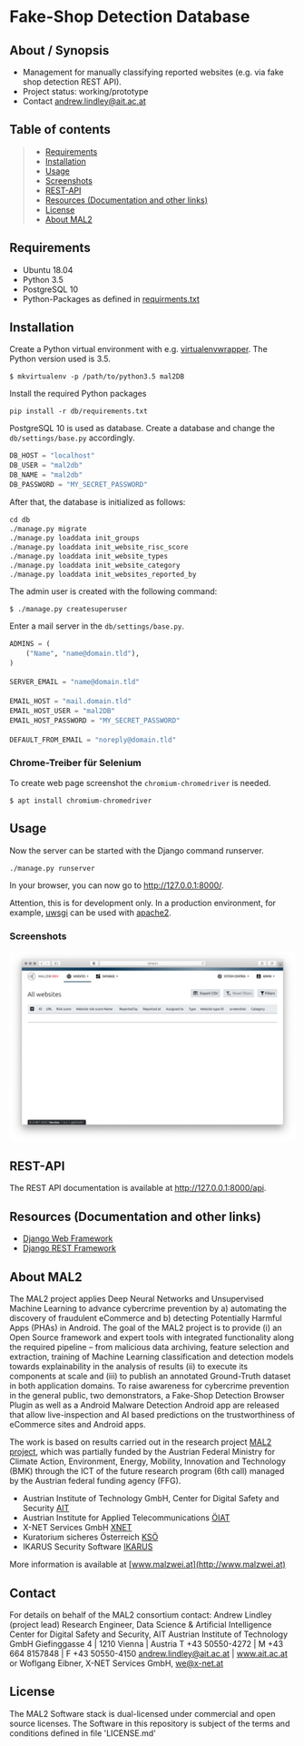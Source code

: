 # Fake-Shop Detection Database

## About / Synopsis

* Management for manually classifying reported websites (e.g. via fake shop detection REST API).
* Project status: working/prototype
* Contact andrew.lindley@ait.ac.at

## Table of contents

> * [Requirements](#requirements)
> * [Installation](#installation)
> * [Usage](#usage)
>  * [Screenshots](#screenshots)
> * [REST-API](#rest-api)
> * [Resources (Documentation and other links)](#resources-documentation-and-other-links)
> * [License](#license)
> * [About MAL2](#about-mal2)

## Requirements

* Ubuntu 18.04
* Python 3.5
* PostgreSQL 10
* Python-Packages as defined in [requirments.txt](db/requirements.txt)

## Installation

Create a Python virtual environment with e.g. [virtualenvwrapper](https://virtualenvwrapper.readthedocs.io/en/latest/).
The Python version used is 3.5.

```shell
$ mkvirtualenv -p /path/to/python3.5 mal2DB
```

Install the required Python packages

```shell
pip install -r db/requirements.txt
```

PostgreSQL 10 is used as database. Create a database and change the `db/settings/base.py` accordingly.

```python
DB_HOST = "localhost"
DB_USER = "mal2db"
DB_NAME = "mal2db"
DB_PASSWORD = "MY_SECRET_PASSWORD"
```

After that, the database is initialized as follows:

```shell
cd db
./manage.py migrate
./manage.py loaddata init_groups
./manage.py loaddata init_website_risc_score
./manage.py loaddata init_website_types
./manage.py loaddata init_website_category
./manage.py loaddata init_websites_reported_by
```

The admin user is created with the following command:

```shell
$ ./manage.py createsuperuser
```

Enter a mail server in the `db/settings/base.py`.

```python
ADMINS = (
    ("Name", "name@domain.tld"),
)

SERVER_EMAIL = "name@domain.tld"

EMAIL_HOST = "mail.domain.tld"
EMAIL_HOST_USER = "mal2DB"
EMAIL_HOST_PASSWORD = "MY_SECRET_PASSWORD"

DEFAULT_FROM_EMAIL = "noreply@domain.tld"
```

### Chrome-Treiber für Selenium

To create web page screenshot the `chromium-chromedriver` is needed.

```
$ apt install chromium-chromedriver
```

## Usage

Now the server can be started with the Django command runserver.

```shell
./manage.py runserver
```

In your browser, you can now go to http://127.0.0.1:8000/.

Attention, this is for development only. In a production environment, for example, [uwsgi](https://uwsgi-docs.readthedocs.io/en/latest/WSGIquickstart.html) can be used with [apache2](http://httpd.apache.org/).
### Screenshots

![mal2DB](screenshot.png)

## REST-API

The REST API documentation is available at http://127.0.0.1:8000/api.

## Resources (Documentation and other links)

* [Django Web Framework](https://docs.djangoproject.com/en/2.2/)
* [Django REST Framework](https://www.django-rest-framework.org/)


## About MAL2

The MAL2 project applies Deep Neural Networks and Unsupervised Machine Learning to advance cybercrime prevention by a) automating the discovery of fraudulent eCommerce and b) detecting Potentially Harmful Apps (PHAs) in Android.
The goal of the MAL2 project is to provide (i) an Open Source framework and expert tools with integrated functionality along the required pipeline – from malicious data archiving, feature selection and extraction, training of Machine Learning classification and detection models towards explainability in the analysis of results (ii) to execute its components at scale and (iii) to publish an annotated Ground-Truth dataset in both application domains. To raise awareness for cybercrime prevention in the general public, two demonstrators, a Fake-Shop Detection Browser Plugin as well as a Android Malware Detection Android app are released that allow live-inspection and AI based predictions on the trustworthiness of eCommerce sites and Android apps.

The work is based on results carried out in the research project [MAL2 project](https://projekte.ffg.at/projekt/3044975), which was partially funded by the Austrian Federal Ministry for Climate Action, Environment, Energy, Mobility, Innovation and Technology (BMK) through the ICT of the future research program (6th call) managed by the Austrian federal funding agency (FFG).
* Austrian Institute of Technology GmbH, Center for Digital Safety and Security [AIT](https://www.ait.ac.at/)
* Austrian Institute for Applied Telecommunications [ÖIAT](https://www.oiat.at)
* X-NET Services GmbH [XNET](https://x-net.at/de/)
* Kuratorium sicheres Österreich [KSÖ](https://kuratorium-sicheres-oesterreich.at/)
* IKARUS Security Software [IKARUS](https://www.ikarussecurity.com/)

More information is available at [www.malzwei.at](http://www.malzwei.at)

## Contact
For details on behalf of the MAL2 consortium contact: 
Andrew Lindley (project lead)
Research Engineer, Data Science & Artificial Intelligence
Center for Digital Safety and Security, AIT Austrian Institute of Technology GmbH
Giefinggasse 4 | 1210 Vienna | Austria
T +43 50550-4272 | M +43 664 8157848 | F +43 50550-4150
andrew.lindley@ait.ac.at | www.ait.ac.at
or
Woflgang Eibner, X-NET Services GmbH, we@x-net.at

## License
The MAL2 Software stack is dual-licensed under commercial and open source licenses. 
The Software in this repository is subject of the terms and conditions defined in file 'LICENSE.md'
